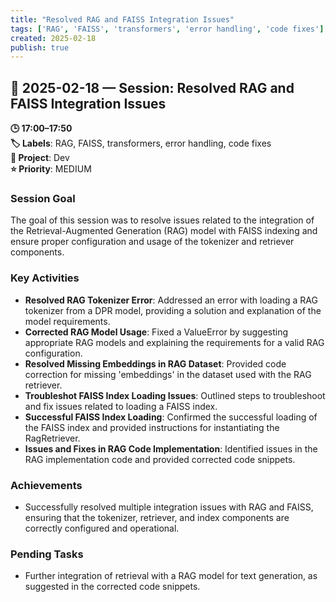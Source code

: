 ```yaml
---
title: "Resolved RAG and FAISS Integration Issues"
tags: ['RAG', 'FAISS', 'transformers', 'error handling', 'code fixes']
created: 2025-02-18
publish: true
---
```


## 📅 2025-02-18 — Session: Resolved RAG and FAISS Integration Issues

**🕒 17:00–17:50**  
**🏷️ Labels**: RAG, FAISS, transformers, error handling, code fixes  
**📂 Project**: Dev  
**⭐ Priority**: MEDIUM  


### Session Goal
The goal of this session was to resolve issues related to the integration of the Retrieval-Augmented Generation (RAG) model with FAISS indexing and ensure proper configuration and usage of the tokenizer and retriever components.

### Key Activities
- **Resolved RAG Tokenizer Error**: Addressed an error with loading a RAG tokenizer from a DPR model, providing a solution and explanation of the model requirements.
- **Corrected RAG Model Usage**: Fixed a ValueError by suggesting appropriate RAG models and explaining the requirements for a valid RAG configuration.
- **Resolved Missing Embeddings in RAG Dataset**: Provided code correction for missing 'embeddings' in the dataset used with the RAG retriever.
- **Troubleshot FAISS Index Loading Issues**: Outlined steps to troubleshoot and fix issues related to loading a FAISS index.
- **Successful FAISS Index Loading**: Confirmed the successful loading of the FAISS index and provided instructions for instantiating the RagRetriever.
- **Issues and Fixes in RAG Code Implementation**: Identified issues in the RAG implementation code and provided corrected code snippets.

### Achievements
- Successfully resolved multiple integration issues with RAG and FAISS, ensuring that the tokenizer, retriever, and index components are correctly configured and operational.

### Pending Tasks
- Further integration of retrieval with a RAG model for text generation, as suggested in the corrected code snippets.
